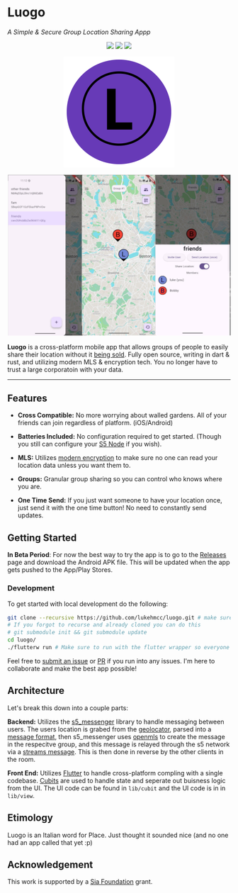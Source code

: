 # Luogo

*A Simple & Secure Group Location Sharing Appp*  

<p align="center">
  <a href="https://opensource.org/license/eupl-1-2"><img src="https://shields.io/pypi/l/perconet"></a>
  <a href="https://developer.android.com"><img src="https://img.shields.io/badge/Platform-Android-green"></a>
  <a href="https://developer.apple.com/"><img src="https://img.shields.io/badge/Platform-iOS-blue"></a>
</p>

<p align="center">
  <img src="assets/logo-round.svg" style="width: 250px;">
</p>

![3screenshots](assets/screenshots.jpg)

**Luogo** is a cross-platform mobile app that allows groups of people to easily share their location without it [being sold](https://www.theverge.com/2021/12/9/22820381/tile-life360-location-tracking-data-privacy). Fully open source, writing in dart & rust, and utilizing modern MLS & encryption tech. You no longer have to trust a large corporatoin with your data.

---

## Features

- **Cross Compatible:** No more worrying about walled gardens. All of your friends can join regardless of platform. (iOS/Android)

- **Batteries Included:** No configuration required to get started. (Though you still can configure your [S5 Node](https://s5.pro/) if you wish).

- **MLS:** Utilizes [modern encryption](https://github.com/openmls/openmls) to make sure no one can read your location data unless you want them to.

- **Groups:** Granular group sharing so you can control who knows where you are.

- **One Time Send:** If you just want someone to have your location once, just send it with the one time button! No need to constantly send updates.

## Getting Started

**In Beta Period**: For now the best way to try the app is to go to the [Releases](https://github.com/lukehmcc/luogo/releases) page and download the Android APK file. This will be updated when the app gets pushed to the App/Play Stores.

### Development

To get started with local development do the following:

```bash
git clone --recursive https://github.com/lukehmcc/luogo.git # make sure to recuse submodules
# If you forgot to recurse and already cloned you can do this
# git submodule init && git submodule update
cd luogo/
./flutterw run # Make sure to run with the flutter wrapper so everyone is on the same flutter version
```

Feel free to [submit an issue](https://github.com/lukehmcc/luogo/issues) or [PR](https://github.com/lukehmcc/luogo/pulls) if you run into any issues. I'm here to collaborate and make the best app possible!

## Architecture

Let's break this down into a couple parts:

**Backend:** Utilizes the [s5_messenger](https://github.com/s5-dev/s5_messenger) library to handle messaging between users. The users location is grabed from the [geolocator](https://pub.dev/packages/geolocator), parsed into a [message format](https://github.com/s5-dev/s5_messenger/blob/main/lib/src/mls5/model/message.dart), then s5_messenger uses [openmls](https://crates.io/crates/openmls) to create the message in the respecitve group, and this message is relayed through the s5 network via a [streams message](https://docs.s5.pro/spec/streams.html). This is then done in reverse by the other clients in the room.

**Front End:** Utilizes [Flutter](https://flutter.dev/) to handle cross-platform compling with a single codebase. [Cubits](https://bloclibrary.dev/bloc-concepts/#creating-a-cubit) are used to handle state and seperate out buisness logic from the UI. The UI code can be found in `lib/cubit` and the UI code is in in `lib/view`.  

## Etimology

Luogo is an Italian word for Place. Just thought it sounded nice (and no one had an app called that yet :p)

## Acknowledgement

This work is supported by a [Sia Foundation](https://sia.tech/) grant.
